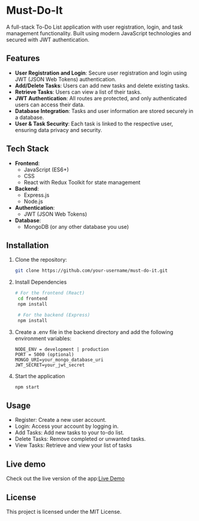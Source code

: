 # Must-Do-It

A full-stack To-Do List application with user registration, login, and task management functionality. Built using modern JavaScript technologies and secured with JWT authentication.

## Features

- **User Registration and Login**: Secure user registration and login using JWT (JSON Web Tokens) authentication.
- **Add/Delete Tasks**: Users can add new tasks and delete existing tasks.
- **Retrieve Tasks**: Users can view a list of their tasks.
- **JWT Authentication**: All routes are protected, and only authenticated users can access their data.
- **Database Integration**: Tasks and user information are stored securely in a database.
- **User & Task Security**: Each task is linked to the respective user, ensuring data privacy and security.

## Tech Stack

- **Frontend**:
  - JavaScript (ES6+)
  - CSS
  - React with Redux Toolkit for state management
- **Backend**:
  - Express.js
  - Node.js
- **Authentication**:
  - JWT (JSON Web Tokens)
- **Database**:
  - MongoDB (or any other database you use)

## Installation

1. Clone the repository:

   ```bash
   git clone https://github.com/your-username/must-do-it.git
   ```

2. Install Dependencies

   ```bash
   # For the frontend (React)
    cd frontend
    npm install

    # For the backend (Express)
    npm install
    ```

3. Create a .env file in the backend directory and add the following environment variables:

    ```.env
    NODE_ENV = development | production
    PORT = 5000 (optional)
    MONGO_URI=your_mongo_database_uri
    JWT_SECRET=your_jwt_secret
    ```

4. Start the application

   ```bash
   npm start
   ```

## Usage

 - Register: Create a new user account.
 - Login: Access your account by logging in.
 - Add Tasks: Add new tasks to your to-do list.
 - Delete Tasks: Remove completed or unwanted tasks.
 - View Tasks: Retrieve and view your list of tasks

## Live demo

Check out the live version of the app:[Live Demo](http://must-do-it-2-tupy.vercel.app/)

## License

This project is licensed under the MIT License.
